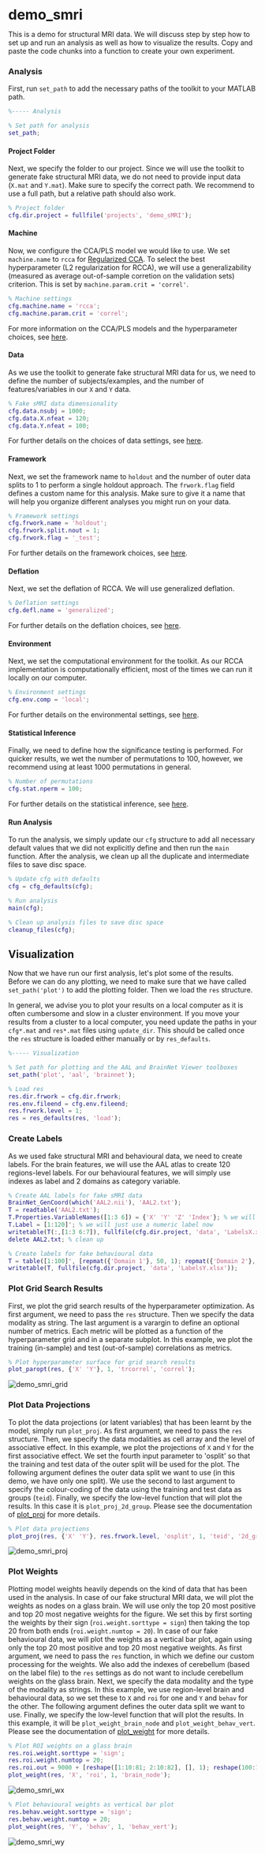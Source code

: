 <span style="font-size:2em;">__demo_smri__</span>

This is a demo for structural MRI data. We will discuss step by step how to 
set up and run an analysis as well as how to visualize the results. Copy
and paste the code chunks into a function to create your own experiment.

###  Analysis
First, run `set_path` to add the necessary paths of the toolkit 
to your MATLAB path.

```matlab
%----- Analysis

% Set path for analysis
set_path;
```

####  Project Folder
Next, we specify the folder to our project. Since we will use the toolkit
to generate fake structural MRI data, we do not need to provide input data (`X.mat`
and `Y.mat`). Make sure to specify the correct path. We recommend to use a 
full path, but a relative path should also work.

```matlab
% Project folder
cfg.dir.project = fullfile('projects', 'demo_sMRI');
```

####  Machine
Now, we configure the CCA/PLS model we would like to use. We set 
`machine.name` to `rcca` for [Regularized CCA](../../background/#regularized-cca-rcca).
To select the best hyperparameter (L2 regularization for RCCA), we will use 
a generalizability (measured as average out-of-sample corretion on the 
validation sets) criterion. This is set by `machine.param.crit = 'correl'`.

```matlab
% Machine settings
cfg.machine.name = 'rcca';
cfg.machine.param.crit = 'correl';
```

For more information on the CCA/PLS models and the hyperparameter choices,
see [here](../../cfg/#machine).

####  Data
As we use the toolkit to generate fake structural MRI data for us, we need 
to define the number of subjects/examples, and the number of features/variables in
our `X` and `Y` data.

```matlab
% Fake sMRI data dimensionality
cfg.data.nsubj = 1000;
cfg.data.X.nfeat = 120;
cfg.data.Y.nfeat = 100;
```

For further details on the choices of data settings, see [here](../../cfg/#data).

####  Framework
Next, we set the framework name to `holdout` and the number of outer data 
splits to 1 to perform a single holdout approach. The `frwork.flag` field 
defines a custom name for this analysis. Make sure to give it a name that 
will help you organize different analyses you might run on your data.

```matlab
% Framework settings
cfg.frwork.name = 'holdout';
cfg.frwork.split.nout = 1;
cfg.frwork.flag = '_test';
```

For further details on the framework choices, see [here](../../cfg/#frwork).

####  Deflation
Next, we set the deflation of RCCA. We will use generalized deflation.

```matlab
% Deflation settings
cfg.defl.name = 'generalized';
```

For further details on the deflation choices, see [here](../../cfg/#defl).

####  Environment
Next, we set the computational environment for the toolkit. As our RCCA
implementation is computationally efficient, most of the times we can run
it locally on our computer.

```matlab
% Environment settings
cfg.env.comp = 'local';
```

For further details on the environmental settings, see [here](../../cfg/#env).

####  Statistical Inference
Finally, we need to define how the significance testing is performed. 
For quicker results, we wet the number of permutations to 100, however, 
we recommend using at least 1000 permutations in general. 

```matlab
% Number of permutations
cfg.stat.nperm = 100;
```

For further details on the statistical inference, see [here](../../cfg/#stat).

####  Run Analysis
To run the analysis, we simply update our `cfg` structure to add all 
necessary default values that we did not explicitly define and then run 
the `main` function. After the analysis, we clean up all the duplicate
and intermediate files to save disc space.

```matlab
% Update cfg with defaults
cfg = cfg_defaults(cfg);

% Run analysis
main(cfg);

% Clean up analysis files to save disc space
cleanup_files(cfg);
```

##  Visualization
Now that we have run our first analysis, let's plot some of the results. 
Before we can do any plotting, we need to make sure that we have called 
`set_path('plot')` to add the plotting folder. Then we load the `res`
structure.

In general, we advise you to plot your results on a local computer as it 
is often cumbersome and slow in a cluster environment. If you move your 
results from a cluster to a local computer, you need update the paths in 
your `cfg*.mat` and `res*.mat` files using `update_dir`. This should be 
called once the `res` structure is loaded either manually or by `res_defaults`.

```matlab
%----- Visualization

% Set path for plotting and the AAL and BrainNet Viewer toolboxes
set_path('plot', 'aal', 'brainnet');

% Load res
res.dir.frwork = cfg.dir.frwork;
res.env.fileend = cfg.env.fileend;
res.frwork.level = 1;
res = res_defaults(res, 'load');
```

###  Create Labels
As we used fake structural MRI and behavioural data, we need to create 
labels. For the brain features, we will use the AAL atlas to create 120 
regions-level labels. For our behavioural features, we will simply use
indexes as label and 2 domains as category variable.

```matlab
% Create AAL labels for fake sMRI data
BrainNet_GenCoord(which('AAL2.nii'), 'AAL2.txt');
T = readtable('AAL2.txt');
T.Properties.VariableNames([1:3 6]) = {'X' 'Y' 'Z' 'Index'}; % we will need only these variables
T.Label = [1:120]'; % we will just use a numeric label now
writetable(T(:,[1:3 6:7]), fullfile(cfg.dir.project, 'data', 'LabelsX.xlsx'));
delete AAL2.txt; % clean up

% Create labels for fake behavioural data
T = table([1:100]', [repmat({'Domain 1'}, 50, 1); repmat({'Domain 2'}, 50, 1)], 'VariableNames', {'Label' 'Category'});
writetable(T, fullfile(cfg.dir.project, 'data', 'LabelsY.xlsx'));
```

###  Plot Grid Search Results
First, we plot the grid search results of the hyperparameter
optimization. As first argument, we need to pass the `res` structure. 
Then we specify the data modality as string. The last argument is a 
varargin to define an optional number of metrics. Each metric will be 
plotted as a function of the hyperparameter grid and in a separate
subplot. In this example, we plot the training (in-sample) and test 
(out-of-sample) correlations as  metrics.

```matlab
% Plot hyperparameter surface for grid search results
plot_paropt(res, {'X' 'Y'}, 1, 'trcorrel', 'correl');
```

![demo_smri_grid](../figures/demo_smri_grid.png)

###  Plot Data Projections
To plot the data projections (or latent variables) that has been 
learnt by the model, simply run `plot_proj`. As first argument, we need 
to pass the `res` structure. Then, we specify the data modalities as cell 
array and the level of associative effect. In this example, we plot the 
projections of `X` and `Y` for the first associative effect.
We set the fourth input parameter to 'osplit' so that the training and 
test data of the outer split will be used for the plot. The following 
argument defines the outer data split we want to use (in this demo, we 
have only one split). We use the second to last argument to specify the 
colour-coding of the data using the training and test data as groups 
(`teid`). Finally, we specify the low-level function that will plot the 
results. In this case it is `plot_proj_2d_group`. Please see the 
documentation of [plot_proj](../mfiles/plot_proj/) for more details. 

```matlab
% Plot data projections
plot_proj(res, {'X' 'Y'}, res.frwork.level, 'osplit', 1, 'teid', '2d_group')
```

![demo_smri_proj](../figures/demo_smri_proj.png)

###  Plot Weights
Plotting model weights heavily depends on the kind of data that has been 
used in the analysis. In case of our fake structural MRI data, we will 
plot the weights as nodes on a glass brain. We will use only the top 20 
most positive and top 20 most negative weights for the figure. We set 
this by first sorting the weights by their sign (`roi.weight.sorttype = sign`)
then taking the top 20 from both ends (`roi.weight.numtop = 20`). In case 
of our fake behavioural data, we will plot the weights as a vertical bar 
plot, again using only the top 20 most positive and top 20 most negative
weights. As first argument, we need to pass the `res` function, in which
we define our custom processing for the weights. We also add the indexes of 
cerebellum (based on the label file) to the `res` settings as do not want 
to include cerebellum weights on the glass brain. Next, we specify the 
data modality and the type of the modality as strings. In this example, we use 
region-level brain and behavioural data, so we set these to `X` and `roi`
for one and `Y` and `behav` for the other. The following argument 
defines the outer data split we want to use. Finally, we specify 
the low-level function that will plot the results. In this example, it 
will be `plot_weight_brain_node` and `plot_weight_behav_vert`. Please 
see the documentation of [plot_weight](../mfiles/plot_weight) for more details. 

```matlab
% Plot ROI weights on a glass brain
res.roi.weight.sorttype = 'sign';
res.roi.weight.numtop = 20;
res.roi.out = 9000 + [reshape([1:10:81; 2:10:82], [], 1); reshape(100:10:170, [], 1)]; % remove cerebellum
plot_weight(res, 'X', 'roi', 1, 'brain_node');
```

![demo_smri_wx](../figures/demo_smri_weightX.png)

```matlab
% Plot behavioural weights as vertical bar plot
res.behav.weight.sorttype = 'sign';
res.behav.weight.numtop = 20;
plot_weight(res, 'Y', 'behav', 1, 'behav_vert');
```

![demo_smri_wy](../figures/demo_smri_weightY.png)

